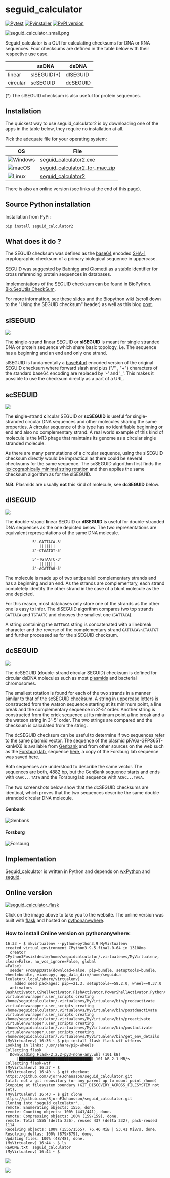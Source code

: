 # seguid_calculator

[![Pytest](https://github.com/BjornFJohansson/seguid_calculator/actions/workflows/test.yml/badge.svg)](https://github.com/BjornFJohansson/seguid_calculator/actions/workflows/test.yml)
[![Pyinstaller](https://github.com/BjornFJohansson/seguid_calculator/actions/workflows/pyinstaller.yml/badge.svg?branch=master)](https://github.com/BjornFJohansson/seguid_calculator/actions/workflows/pyinstaller.yml) [![PyPI version](https://badge.fury.io/py/seguid-calculator.svg)](https://badge.fury.io/py/seguid-calculator)

![seguid_calculator_small.png](images/seguid_calculator_small.png "seguid_calculator")

Seguid_calculator is a GUI for calculating checksums for DNA or RNA sequences.
Four checksums are defined in the table below with their respective use case.

|          | ssDNA        | dsDNA     |
|----------|--------------|-----------|
| linear   | slSEGUID(*)  | dlSEGUID  |
| circular | scSEGUID     | dcSEGUID  |

(*) The slSEGUID checksum is also useful for protein sequences.


## Installation

The quickest way to use seguid_calculator2 is by downloading one of the apps in the table below, they require
no installation at all.

 Pick the adequate file for your operating system:

| OS                             | File                              |
|--------------------------------|-----------------------------------|
| ![](images/win2.png "Windows") | [seguid_calculator2.exe]()         |
| ![](images/mac2.png "macOS")   | [seguid_calculator2_for_mac.zip]() |
| ![](images/tux2.png "Linux")   | [seguid_calculator2]()             |

There is also an online version (see links at the end of this page).

## Source Python installation

Installation from PyPi:

    pip install seguid_calculator2

## What does it do ?

The SEGUID checksum was defined as the [base64](https://en.wikipedia.org/wiki/Base64#URL_applications) encoded
[SHA-1](http://en.wikipedia.org/wiki/SHA-1) cryptographic checksum of a
primary biological sequence in uppercase.

SEGUID was suggested by [Babnigg and Giometti ](http://www.ncbi.nlm.nih.gov/pubmed/16858731)
as a stable identifier for cross referencing protein sequences in databases.

Implementations of the SEGUID checksum can be found in BioPython.
[Bio.SeqUtils.CheckSum](http://biopython.org/DIST/docs/api/Bio.SeqUtils.CheckSum-module.html).

For more information, see these [slides](https://www.nature.com/articles/npre.2007.278.1) and the Biopython
[wiki](https://biopython.org/wiki/SeqIO#Using_the_SEGUID_checksum) (scroll down to the "Using the SEGUID checksum" header)
as well as this blog [post](http://wiki.christophchamp.com/index.php/SEGUID).

## slSEGUID
![](images/slDNA.png)

The **s**ingle-strand **l**inear SEGUID or **slSEGUID** is meant for single stranded DNA
or protein sequence which share basic topology, i.e. The sequence has a beginning and an end and only one strand.

slSEGUID is fundamentally a [base64url](https://en.wikipedia.org/wiki/Base64#URL_applications) encoded version
of the original SEGUID checksum where forward slash and plus ("/" , "+") characters of  the
standard base64 encoding are replaced by '-' and '_'. This makes it possible to use the checksum directly as a part of a URL.

## scSEGUID
![](images/scDNA.png)

The **s**ingle-strand **c**ircular SEGUID or **scSEGUID** is useful for single-stranded circular DNA sequences and other
molecules sharing the same properties. A circular sequence of this type has no identifiable beginning or end and also no
complementary strand. A real world example of this kind of molecule is the M13 phage that maintains its genome as a circular
single stranded molecule.

As there are many permutations of a circular sequence, using the slSEGUID checksum directly would be impractical as
there could be several checksums for the same sequence. The scSEGUID algorithm first finds
the [lexicographically minimal string rotation](http://en.wikipedia.org/wiki/Lexicographically_minimal_string_rotation)
and then applies the same checksum algorithm as for the slSEGUID.

**N.B.** Plasmids are usually **not** this kind of molecule, see **dcSEGUID** below.


## dlSEGUID
![](images/dlDNA-blunt.png)

The **d**ouble-strand **l**inear SEGUID or **dlSEGUID** is useful for double-stranded DNA sequences as the one depicted below.
The two representations are equivalent representations of the same DNA molecule.
```
            5'-GATTACA-3'
               |||||||
            3'-CTAATGT-5'

            5'-TGTAATC-3'
               |||||||
            3'-ACATTAG-5'
```

The molecule is made up of two antiparalell complementary strands and has a beginning and an end.
As the strands are complementary, each strand completely identify the other strand in the case of a blunt molecule as the one depicted.

For this reason, most databases only store one of the strands as the other one is easy to infer.
The dlSEGUID algorithm compares two top strands `GATTACA` and `TGTAATC` and chooses the smallest one (`GATTACA`).

A string containing the `GATTACA` string is concatenated with a linebreak character and the reverse of
the complementary strand `GATTACA\nCTAATGT` and further processed as for the slSEGUID checksum.

## dcSEGUID
![](images/dcDNA.png)

The dcSEGUID (**d**ouble-strand **c**ircular SEGUID) checksum is defined for circular dsDNA molecules such as
most [plasmids](http://en.wikipedia.org/wiki/Plasmid) and bacterial chromosomes.

The smallest rotation is found for each of the two strands in a manner similar to that of the scSEGUID checksum.
A string in uppercase letters is constructed from the watson sequence starting at its minimum point, a line break and the complementary
sequence in 3'-5' order. Another string is constructed from the crick sequence at its minimum point a line break and a the watson
string in 3'-5' order. The two strings are compared and the checksum is calculated from the string.

The dcSEGUID checksum can be useful to determine if two sequences refer to the same plasmid vector.
The sequence of the plasmid pFA6a-GFPS65T-kanMX6 is available from [Genbank](http://www.ncbi.nlm.nih.gov/nuccore/AJ002682) and
from other sources on the web such as the [Forsburg lab](https://dornsife.usc.edu/pombenet/), sequence [here](https://dornsife.usc.edu/pombenet/vectors/),
a copy of the Forsburg lab sequence was saved [here](https://gist.github.com/BjornFJohansson/d394362134338d5f1ff0).

Both sequences are understood to describe the same vector. The sequences are both, 4882 bp, but the GenBank sequence starts and
ends with `GAAC...TATA` and the Forsburg lab sequence with `ACGC...TAGA`.

The two screenshots below show that the dcSEGUID checksums are identical, which proves that the two sequences describe the same double
stranded circular DNA molecule.

#### Genbank

![Genbank](images/genbank.png "GenBank")

#### Forsburg

![Forsburg](images/forsburg.png "seguid_calculator")

## Implementation

Seguid_calculator is written in Python and depends on [wxPython](https://pypi.org/project/wxPython)
and [seguid](https://pypi.org/project/seguid).


## Online version

[![seguid_calculator_flask](images/seguid_calculator_flask.png)](http://seguidcalculator.pythonanywhere.com/)

Click on the image above to take you to the website.
The online version was built with [flask](https://github.com/pallets/flask) and hosted
on [pythonanywhere](https://www.pythonanywhere.com/).



### How to install Online version on pythonanywhere:
```
16:33 ~ $ mkvirtualenv --python=python3.9 MyVirtualenv
created virtual environment CPython3.9.5.final.0-64 in 13108ms
  creator CPython3Posix(dest=/home/seguidcalculator/.virtualenvs/MyVirtualenv, clear=False, no_vcs_ignore=False, global
=False)
  seeder FromAppData(download=False, pip=bundle, setuptools=bundle, wheel=bundle, via=copy, app_data_dir=/home/seguidca
lculator/.local/share/virtualenv)
    added seed packages: pip==21.3, setuptools==58.2.0, wheel==0.37.0
  activators BashActivator,CShellActivator,FishActivator,PowerShellActivator,PythonActivator,XonshActivator
virtualenvwrapper.user_scripts creating /home/seguidcalculator/.virtualenvs/MyVirtualenv/bin/predeactivate
virtualenvwrapper.user_scripts creating /home/seguidcalculator/.virtualenvs/MyVirtualenv/bin/postdeactivate
virtualenvwrapper.user_scripts creating /home/seguidcalculator/.virtualenvs/MyVirtualenv/bin/preactivate
virtualenvwrapper.user_scripts creating /home/seguidcalculator/.virtualenvs/MyVirtualenv/bin/postactivate
virtualenvwrapper.user_scripts creating /home/seguidcalculator/.virtualenvs/MyVirtualenv/bin/get_env_details
(MyVirtualenv) 16:36 ~ $ pip install flask flask-wtf wtforms
Looking in links: /usr/share/pip-wheels
Collecting flask
  Downloading Flask-2.2.2-py3-none-any.whl (101 kB)
     |████████████████████████████████| 101 kB 2.1 MB/s
Collecting flask-wtf
(MyVirtualenv) 16:37 ~ $
(MyVirtualenv) 16:40 ~ $ git checkout https://github.com/BjornFJohansson/seguid_calculator.git
fatal: not a git repository (or any parent up to mount point /home)
Stopping at filesystem boundary (GIT_DISCOVERY_ACROSS_FILESYSTEM not set).
(MyVirtualenv) 16:43 ~ $ git clone https://github.com/BjornFJohansson/seguid_calculator.git
Cloning into 'seguid_calculator'...
remote: Enumerating objects: 1555, done.
remote: Counting objects: 100% (441/441), done.
remote: Compressing objects: 100% (159/159), done.
remote: Total 1555 (delta 236), reused 437 (delta 232), pack-reused 1114
Receiving objects: 100% (1555/1555), 76.46 MiB | 53.41 MiB/s, done.
Resolving deltas: 100% (879/879), done.
Updating files: 100% (48/48), done.
(MyVirtualenv) 16:44 ~ $ ls
README.txt  seguid_calculator
(MyVirtualenv) 16:44 ~ $
```


![](images/pyany_setting1.png)


![](images/pyany_settings2.png)
